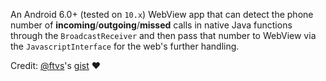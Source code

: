 An Android 6.0+ (tested on `10.x`) WebView app that can detect the phone number of **incoming**/**outgoing**/**missed** calls in native Java functions through the `BroadcastReceiver` and then pass that number to WebView via the `JavascriptInterface` for the web's further handling.

Credit: [@ftvs](https://github.com/ftvs)'s [gist](https://gist.github.com/ftvs/e61ccb039f511eb288ee) ♥️
